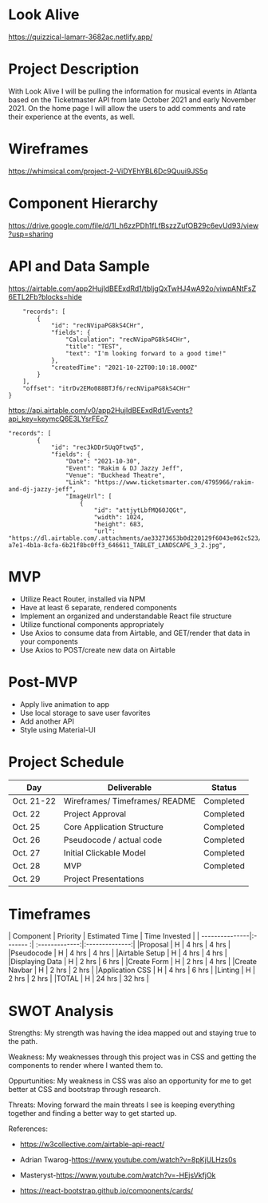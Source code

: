 # Look Alive
https://quizzical-lamarr-3682ac.netlify.app/

# Project Description
With Look Alive I will be pulling the information for musical events in Atlanta based on the Ticketmaster API from late October 2021 and early November 2021. On the home page I will allow the users to add comments and rate their experience at the events, as well.

# Wireframes
https://whimsical.com/project-2-ViDYEhYBL6Dc9Quui9JS5q

# Component Hierarchy
https://drive.google.com/file/d/1l_h6zzPDh1fLfBszzZufOB29c6evUd93/view?usp=sharing

# API and Data Sample
https://airtable.com/app2HujIdBEExdRd1/tbljgQxTwHJ4wA92o/viwpANtFsZ6ETL2Fb?blocks=hide

```{
    "records": [
        {
            "id": "recNVipaPG8kS4CHr",
            "fields": {
                "Calculation": "recNVipaPG8kS4CHr",
                "title": "TEST",
                "text": "I'm looking forward to a good time!"
            },
            "createdTime": "2021-10-22T00:10:18.000Z"
        }
    ],
    "offset": "itrDv2EMo088BTJf6/recNVipaPG8kS4CHr"
}
```

https://api.airtable.com/v0/app2HujIdBEExdRd1/Events?api_key=keymcQ6E3LYsrFEc7

```{
"records": [
        {
            "id": "rec3kDDr5UqQFtwq5",
            "fields": {
                "Date": "2021-10-30",
                "Event": "Rakim & DJ Jazzy Jeff",
                "Venue": "Buckhead Theatre",
                "Link": "https://www.ticketsmarter.com/4795966/rakim-and-dj-jazzy-jeff",
                "ImageUrl": [
                    {
                        "id": "attjytLbfMQ60JQGt",
                        "width": 1024,
                        "height": 683,
                        "url": "https://dl.airtable.com/.attachments/ae33273653b0d220129f6043e062c523/ff03d5a5/1b1ef98f-a7e1-4b1a-8cfa-6b21f8bc0ff3_646611_TABLET_LANDSCAPE_3_2.jpg",
```
# MVP
* Utilize React Router, installed via NPM
* Have at least 6 separate, rendered components
* Implement an organized and understandable React file structure
* Utilize functional components appropriately
* Use Axios to consume data from Airtable, and GET/render that data in your components
* Use Axios to POST/create new data on Airtable

# Post-MVP
* Apply live animation to app
* Use local storage to save user favorites
* Add another API
* Style using Material-UI

# Project Schedule

|  Day        |     Deliverable               |    Status   |
| ----------- |-------------------------------| :----------:|
|Oct. 21-22   | Wireframes/ Timeframes/ README|  Completed  |
|Oct. 22      | Project Approval              |  Completed  |
|Oct. 25      | Core Application Structure    |  Completed  |
|Oct. 26      | Pseudocode / actual code      |  Completed  |
|Oct. 27      | Initial Clickable Model       |  Completed  |
|Oct. 28      | MVP                           |  Completed  |
|Oct. 29      | Project Presentations         |             |

# Timeframes

| Component      | Priority | Estimated Time | Time Invested  |
| ---------------|:------- :| :-------------:|:--------------:|
|Proposal        | H        | 4 hrs          | 4 hrs          |
|Pseudocode      | H        | 4 hrs          | 4 hrs          |
|Airtable Setup  | H        | 4 hrs          | 4 hrs          |
|Displaying Data | H        | 2 hrs          | 6 hrs          |
|Create Form     | H        | 2 hrs          | 4 hrs          |
|Create Navbar   | H        | 2 hrs          | 2 hrs          |
|Application CSS | H        | 4 hrs          | 6 hrs          |
|Linting         | H        | 2 hrs          | 2 hrs          |
|TOTAL           | H        | 24 hrs         | 32 hrs         |  

# SWOT Analysis

Strengths: My strength was having the idea mapped out and staying true to the path.


Weakness: My weaknesses through this project was in CSS and getting the components to render where I wanted them to.


Oppurtunities: My weakness in CSS was also an opportunity for me to get better at CSS and bootstrap through research.


Threats: Moving forward the main threats I see is keeping everything together and finding a better way to get started up.

References:

* https://w3collective.com/airtable-api-react/

* Adrian Twarog-https://www.youtube.com/watch?v=8pKjULHzs0s

* Masteryst-https://www.youtube.com/watch?v=-HEjsVkfjOk

* https://react-bootstrap.github.io/components/cards/
